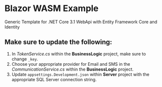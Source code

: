 # Blazor WASM Example
Generic Template for .NET Core 3.1 WebApi with Entity Framework Core and Identity

## Make sure to update the following:
1. In *TokenService.cs* within the **BusinessLogic** project, make sure to change `_key`.
2. Choose your appropriate provider for Email and SMS in the *CommunicationService.cs* within the **BusinessLogic** project.
3. Update `appsettings.Development.json` within **Server** project with the appropriate SQL Server connection string.
